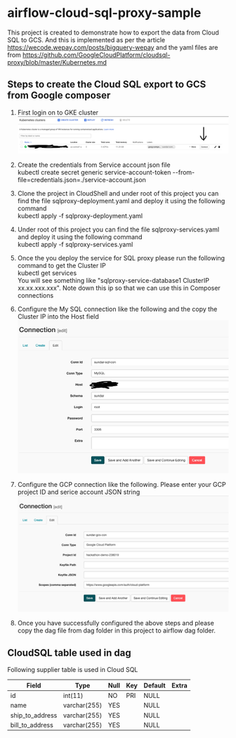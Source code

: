 # airflow-cloud-sql-proxy-sample
This project is created to demonstrate how to export the data from Cloud SQL to GCS. And this is implemented as per the article https://wecode.wepay.com/posts/bigquery-wepay and the yaml files are from  https://github.com/GoogleCloudPlatform/cloudsql-proxy/blob/master/Kubernetes.md

## Steps to create the Cloud SQL export to GCS from Google composer

1) First login on to GKE cluster 
![alt text](https://github.com/porumamilla/airflow-cloud-sql-proxy-sample/blob/master/images/Screen%20Shot%202019-05-17%20at%203.02.35%20PM.png) 

2) Create the credentials from Service account json file </br>
kubectl create secret generic service-account-token --from-file=credentials.json=./service-account.json

3) Clone the project in CloudShell and under root of this project you can find the file sqlproxy-deployment.yaml and deploy it using the following command <br/>kubectl apply -f sqlproxy-deployment.yaml

4) Under root of this project you can find the file sqlproxy-services.yaml and deploy it using the following command <br/>kubectl apply -f sqlproxy-services.yaml

5) Once the you deploy the service for SQL proxy please run the following command to get the Cluster IP <br/> kubectl get services <br/> You will see something like "sqlproxy-service-database1   ClusterIP   xx.xx.xxx.xxx". Note down this ip so that we can use this in Composer connections

6) Configure the My SQL connection like the following and the copy the Cluster IP into the Host field
![alt text](https://github.com/porumamilla/airflow-cloud-sql-proxy-sample/blob/master/images/Screen%20Shot%202019-05-17%20at%203.24.23%20PM.png) 

7) Configure the GCP connection like the following. Please enter your GCP project ID and serice account JSON string 
![alt text](https://github.com/porumamilla/airflow-cloud-sql-proxy-sample/blob/master/images/Screen%20Shot%202019-05-17%20at%203.28.28%20PM.png) 

8) Once you have successfully configured the above steps and please copy the dag file from dag folder in this project to airflow dag folder. 

## CloudSQL table used in dag 
Following supplier table is used in Cloud SQL

| Field           | Type         | Null | Key | Default | Extra |
|-----------------|--------------|------|-----|---------|-------|
| id              | int(11)      | NO   | PRI | NULL    |       |
| name            | varchar(255) | YES  |     | NULL    |       |
| ship_to_address | varchar(255) | YES  |     | NULL    |       |
| bill_to_address | varchar(255) | YES  |     | NULL    |       |


